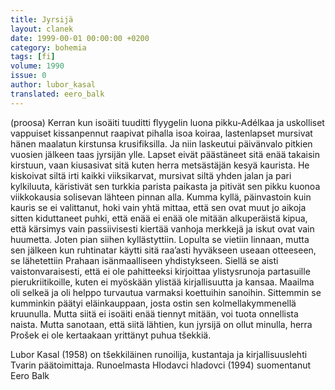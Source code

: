 ```yaml
---
title: Jyrsijä
layout: clanek
date: 1999-00-01 00:00:00 +0200
category: bohemia
tags: [fi]
volume: 1990
issue: 0
author: lubor_kasal
translated: eero_balk
---
```

(proosa) 
Kerran kun isoäiti tuuditti flyygelin luona pikku-Adélkaa ja uskolliset vappuiset kissanpennut raapivat pihalla isoa koiraa, lastenlapset  mursivat hänen maalatun kirstunsa krusifiksilla. Ja niin laskeutui  päivänvalo pitkien vuosien jälkeen taas jyrsijän ylle. Lapset eivät  päästäneet sitä enää takaisin kirstuun, vaan kiusasivat sitä kuten  herra metsästäjän kesyä kaurista. He kiskoivat siltä irti kaikki viiksikarvat, mursivat siltä yhden jalan ja pari kylkiluuta, käristivät  sen turkkia parista paikasta ja pitivät sen pikku kuonoa viikkokausia  solisevan lähteen pinnan alla. Kumma kyllä, päinvastoin kuin kauris se  ei valittanut, hoki vain yhtä mittaa, että sen ovat muut jo aikoja  sitten kiduttaneet puhki, että enää ei enää ole mitään alkuperäistä  kipua, että kärsimys vain passiivisesti kiertää vanhoja merkkejä ja  iskut ovat vain huumetta. Joten pian siihen kyllästyttiin. Lopulta se  vietiin linnaan, mutta sen jälkeen kun ruhtinatar käytti sitä raa’asti hyväkseen useaan otteeseen, se lähetettiin Prahaan isänmaalliseen  yhdistykseen. Siellä se aisti vaistonvaraisesti, että ei ole pahitteeksi kirjoittaa ylistysrunoja partasuille pierukriitikoille, kuten  ei myöskään ylistää kirjallisuutta ja kansaa. Maailma oli selkeä ja  oli helppo turvautua varmaksi koettuihin sanoihin. Sittemmin se kumminkin päätyi eläinkauppaan, josta ostin sen kolmellakymmenellä kruunulla. Mutta siitä ei isoäiti enää tiennyt mitään, voi tuota onnellista naista. Mutta sanotaan, että siitä lähtien, kun jyrsijä on ollut  minulla, herra Prošek ei ole kertaakaan yrittänyt puhua tšekkiä. 

Lubor Kasal (1958) on tšekkiläinen runoilija, kustantaja ja kirjallisuuslehti Tvarin päätoimittaja. Runoelmasta Hlodavci hladovci (1994) suomentanut Eero Balk
